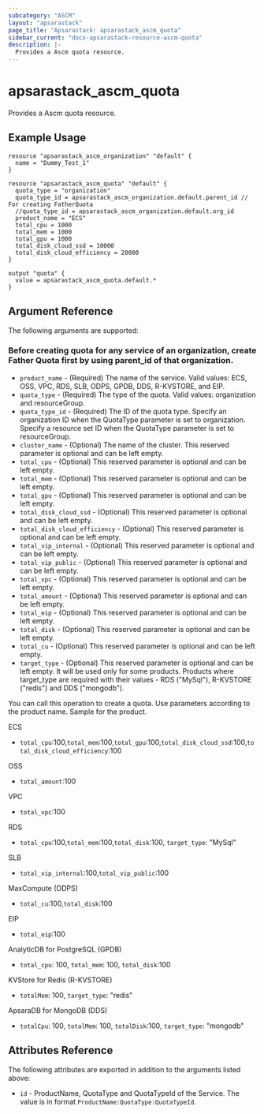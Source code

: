 ```yaml
---
subcategory: "ASCM"
layout: "apsarastack"
page_title: "Apsarastack: apsarastack_ascm_quota"
sidebar_current: "docs-apsarastack-resource-ascm-quota"
description: |-
  Provides a Ascm quota resource.
---
```


# apsarastack\_ascm_quota

Provides a Ascm quota resource.

## Example Usage

```
resource "apsarastack_ascm_organization" "default" {
  name = "Dummy_Test_1"
}

resource "apsarastack_ascm_quota" "default" {
  quota_type = "organization"
  quota_type_id = apsarastack_ascm_organization.default.parent_id // For creating FatherQuota
  //quota_type_id = apsarastack_ascm_organization.default.org_id
  product_name = "ECS"
  total_cpu = 1000
  total_mem = 1000
  total_gpu = 1000
  total_disk_cloud_ssd = 10000
  total_disk_cloud_efficiency = 20000
}

output "quota" {
  value = apsarastack_ascm_quota.default.*
}
```
## Argument Reference

The following arguments are supported:
### Before creating quota for any service of an organization, create Father Quota first by using parent_id of that organization.

* `product_name` - (Required) The name of the service. Valid values: ECS, OSS, VPC, RDS, SLB, ODPS, GPDB, DDS, R-KVSTORE, and EIP.
* `quota_type` - (Required) The type of the quota. Valid values: organization and resourceGroup.
* `quota_type_id` - (Required) The ID of the quota type. Specify an organization ID when the QuotaType parameter is set to organization. Specify a resource set ID when the QuotaType parameter is set to resourceGroup.
* `cluster_name` - (Optional) The name of the cluster. This reserved parameter is optional and can be left empty.
* `total_cpu` - (Optional) This reserved parameter is optional and can be left empty.
* `total_mem` - (Optional) This reserved parameter is optional and can be left empty.
* `total_gpu` - (Optional) This reserved parameter is optional and can be left empty.
* `total_disk_cloud_ssd` - (Optional) This reserved parameter is optional and can be left empty.
* `total_disk_cloud_efficiency` - (Optional) This reserved parameter is optional and can be left empty.
* `total_vip_internal` - (Optional) This reserved parameter is optional and can be left empty.
* `total_vip_public` - (Optional) This reserved parameter is optional and can be left empty.
* `total_vpc` - (Optional) This reserved parameter is optional and can be left empty.
* `total_amount` - (Optional) This reserved parameter is optional and can be left empty.
* `total_eip` - (Optional) This reserved parameter is optional and can be left empty.
* `total_disk` - (Optional) This reserved parameter is optional and can be left empty.
* `total_cu` - (Optional) This reserved parameter is optional and can be left empty.
* `target_type` - (Optional) This reserved parameter is optional and can be left empty. It will be used only for some products. Products where target_type are required with their values - RDS ("MySql"), R-KVSTORE ("redis") and DDS ("mongodb").

You can call this operation to create a quota. Use parameters according to the product name.
 Sample for the product.

ECS

* `total_cpu`:100,`total_mem`:100,`total_gpu`:100,`total_disk_cloud_ssd`:100,`total_disk_cloud_efficiency`:100

OSS

* `total_amount`:100


VPC

* `total_vpc`:100

RDS

* `total_cpu`:100,`total_mem`:100,`total_disk`:100, `target_type`: "MySql"

SLB

* `total_vip_internal`:100,`total_vip_public`:100

MaxCompute (ODPS)

* `total_cu`:100,`total_disk`:100

EIP

* `total_eip`:100

AnalyticDB for PostgreSQL (GPDB)

* `total_cpu`: 100, `total_mem`: 100, `total_disk`:100

KVStore for Redis (R-KVSTORE)

* `totalMem`: 100, `target_type`: "redis"

ApsaraDB for MongoDB (DDS)

* `totalCpu`: 100, `totalMem`: 100, `totalDisk`:100, `target_type`: "mongodb"

## Attributes Reference

The following attributes are exported in addition to the arguments listed above:

* `id` - ProductName, QuotaType and QuotaTypeId of the Service. The value is in format `ProductName:QuotaType:QuotaTypeId`.